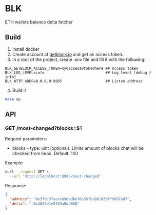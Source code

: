 # BLK
ETH wallets balance delta fetcher  

## Build 
1. Install docker 
2. Create account at [getblock.io](https://www.getblock.io/) and get an access token. 
3. In a root of the project, create *.env* file and fill it with the following:
```
BLK_GETBLOCK_ACCESS_TOKEN=my0access0toke0here ## Access token
BLK_LOG_LEVEL=info                            ## Log level [debug / info]
BLK_HTTP_ADDR=0.0.0.0:8085                    ## Listen address
```

4. Build it
```bash
make up
```

## API
### GET /most-changed?blocks=$1
Request parameters: 
* blocks - type: uint (optional). Limits amount of blocks chat will be checked from head. Default: 100

Example:
```bash
curl --request GET \
  --url 'http://localhost:8085/most-changed'
```

Response:
```json
{
  "address": "0x3f0c3faeeeb9dad6ef6eb5fbab61039ff9067a07",
  "delta": "-0x1832e1e9759a9da000"
}
```